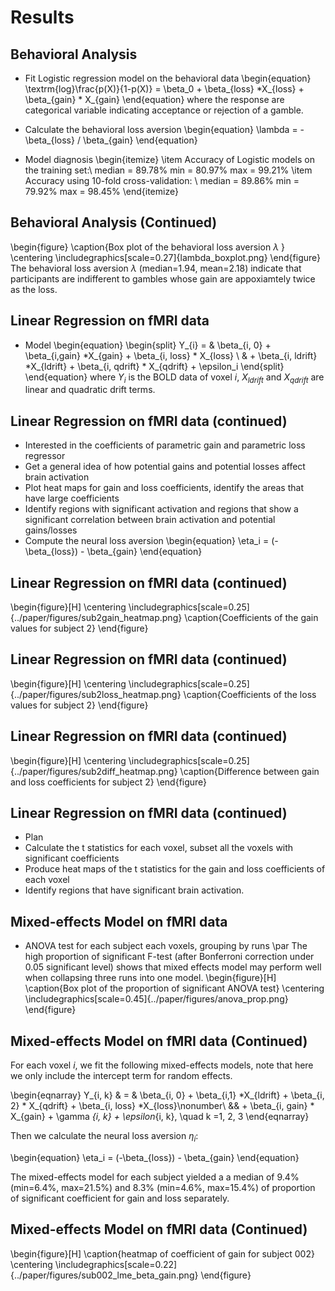 # Results

## Behavioral Analysis

- Fit Logistic regression model on the behavioral data
\begin{equation}
\textrm{log}\frac{p(X)}{1-p(X)} = \beta_0 + \beta_{loss} *X_{loss} + \beta_{gain} * X_{gain}
\end{equation}
where the response are categorical variable indicating acceptance or rejection of a gamble.

- Calculate the behavioral loss aversion
\begin{equation}
\lambda = -\beta_{loss} / \beta_{gain}
\end{equation}

- Model diagnosis
\begin{itemize}
\item Accuracy of Logistic models on the training set:\\
median = 89.78\% min = 80.97\% max = 99.21\%
\item Accuracy using 10-fold cross-validation: \\
median = 89.86\% min = 79.92\% max = 98.45\%
\end{itemize}

## Behavioral Analysis (Continued)

\begin{figure}
\caption{Box plot of the behavioral loss aversion $\lambda$ }
\centering
\includegraphics[scale=0.27]{lambda_boxplot.png}
\end{figure}
The behavioral loss aversion $\lambda$ (median=1.94, mean=2.18) indicate that participants are indifferent to gambles whose gain are appoxiamtely twice as the loss. 

## Linear Regression on fMRI data
 - Model
\begin{equation}
\begin{split}
Y_{i} = & \beta_{i, 0} + \beta_{i,gain} *X_{gain} + \beta_{i, loss} * X_{loss} \\
 & + \beta_{i, ldrift} *X_{ldrift} + \beta_{i, qdrift} * X_{qdrift}  + \epsilon_i
\end{split}
\end{equation}
where $Y_{i}$ is the BOLD data of voxel $i$,  $X_{ldrift}$ and $X_{qdrift}$ are linear and quadratic drift terms.

## Linear Regression on fMRI data (continued)
 - Interested in the coefficients of parametric gain and parametric loss regressor
 - Get a general idea of how potential gains and potential losses affect brain activation
 - Plot heat maps for gain and loss coefficients, identify the areas that have large coefficients
 - Identify regions with significant activation and regions that show a significant correlation between brain activation and potential gains/losses
 - Compute the neural loss aversion
\begin{equation}
\eta_i = (-\beta_{loss}) - \beta_{gain}
\end{equation}

## Linear Regression on fMRI data (continued)
\begin{figure}[H]
    \centering
        \includegraphics[scale=0.25]{../paper/figures/sub2gain_heatmap.png}
    \caption{Coefficients of the gain values for subject 2}
\end{figure}

## Linear Regression on fMRI data (continued)
\begin{figure}[H]
    \centering
        \includegraphics[scale=0.25]{../paper/figures/sub2loss_heatmap.png}
    \caption{Coefficients of the loss values for subject 2}
\end{figure}

## Linear Regression on fMRI data (continued)
\begin{figure}[H]
    \centering
        \includegraphics[scale=0.25]{../paper/figures/sub2diff_heatmap.png}
    \caption{Difference between gain and loss coefficients for subject 2}
\end{figure}

## Linear Regression on fMRI data (continued)
 - Plan
 - Calculate the t statistics for each voxel, subset all the voxels with significant coefficients
 - Produce heat maps of the t statistics for the gain and loss coefficients of each voxel
 - Identify regions that have significant brain activation.

## Mixed-effects Model on fMRI data

- ANOVA test for each subject each voxels, grouping by runs
\par
The high proportion of significant F-test (after Bonferroni correction 
under 0.05 significant level) shows that mixed effects model may perform well 
when collapsing three runs into one model. 
\begin{figure}[H]
\caption{Box plot of the proportion of significant ANOVA test}
\centering
\includegraphics[scale=0.45]{../paper/figures/anova_prop.png}
\end{figure}

## Mixed-effects Model on fMRI data (Continued)

For each voxel $i$, we fit the following mixed-effects models, note that here we only include the intercept term for random effects. 

\begin{eqnarray}
Y_{i, k} & = & \beta_{i, 0} + \beta_{i,1} *X_{ldrift} + \beta_{i, 2} * X_{qdrift} + \beta_{i, loss} *X_{loss}\nonumber\\
&&  + \beta_{i, gain} * X_{gain}  + \gamma _{i, k} + \epsilon_{i, k}, \quad k =1, 2, 3
\end{eqnarray}

Then we calculate the neural loss aversion $\eta_i$:

\begin{equation}
\eta_i = (-\beta_{loss}) - \beta_{gain}
\end{equation}

The mixed-effects model for each subject yielded a a median of 9.4\% (min=6.4\%, 
max=21.5\%) and 8.3\% (min=4.6\%, max=15.4\%) of proportion of significant 
coefficient for gain and loss separately. 

## Mixed-effects Model on fMRI data (Continued)
\begin{figure}[H]
\caption{heatmap of coefficient of gain for subject 002}
\centering
\includegraphics[scale=0.22]{../paper/figures/sub002_lme_beta_gain.png}
\end{figure}
